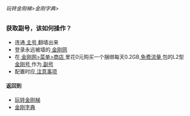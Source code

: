 ###### 玩转金刚梯>金刚字典>
### 获取副号，该如何操作？

- 连通[ 主号 ](https://github.com/a2zitpro/web/blob/master/mainkkid.md)翻墙出来
- 登录永远被墙的[ 金刚网 ](https://github.com/a2zitpro/web/blob/master/kksitecn.md)
- 在[ 金刚网>菜单>商店 ](https://atozitpro.net/zh/shop)里花0元购买一个捆绑每天0.2GB[ 免费流量 ](https://github.com/a2zitpro/web/blob/master/kkdatatrafficfree.md)包的L2型[ 金刚号 ](https://github.com/a2zitpro/web/blob/master/kkid.md)作为[ 副号 ](https://github.com/a2zitpro/web/blob/master/auxiliarykkid.md)
- 配置时应[ 注意事项 ](https://github.com/a2zitpro/web/blob/master/configurationconsiderations.md)

#### 返回到
- [玩转金刚梯](https://github.com/a2zitpro/web/blob/master/LadderFree/A.md)
- [金刚字典](https://github.com/a2zitpro/web/blob/master/LadderFree/kkDictionary/KKDictionary.md)

